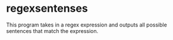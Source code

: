 # regexsentenses
This program takes in a regex expression and outputs all possible sentences that match the expression.
